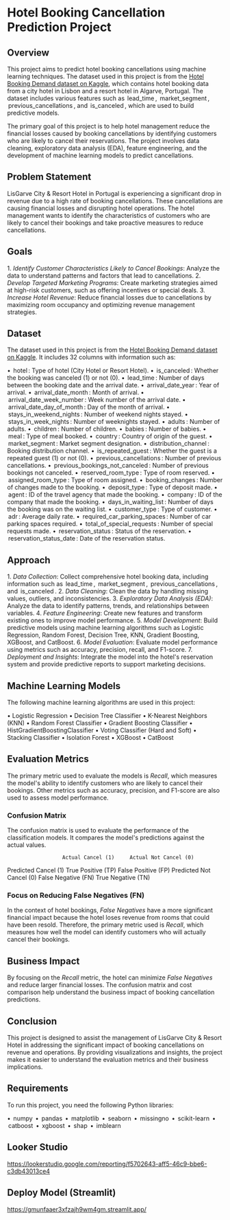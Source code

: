# Hotel Booking Cancellation Prediction Project

## Overview

This project aims to predict hotel booking cancellations using machine learning techniques. The dataset used in this project is from the [Hotel Booking Demand dataset on Kaggle](https://www.kaggle.com/datasets/jessemostipak/hotel-booking-demand/data), which contains hotel booking data from a city hotel in Lisbon and a resort hotel in Algarve, Portugal. The dataset includes various features such as ⁠ lead_time ⁠, ⁠ market_segment ⁠, ⁠ previous_cancellations ⁠, and ⁠ is_canceled ⁠, which are used to build predictive models.

The primary goal of this project is to help hotel management reduce the financial losses caused by booking cancellations by identifying customers who are likely to cancel their reservations. The project involves data cleaning, exploratory data analysis (EDA), feature engineering, and the development of machine learning models to predict cancellations.

## Problem Statement

LisGarve City & Resort Hotel in Portugal is experiencing a significant drop in revenue due to a high rate of booking cancellations. These cancellations are causing financial losses and disrupting hotel operations. The hotel management wants to identify the characteristics of customers who are likely to cancel their bookings and take proactive measures to reduce cancellations.

## Goals

1.⁠ ⁠*Identify Customer Characteristics Likely to Cancel Bookings*: Analyze the data to understand patterns and factors that lead to cancellations.
2.⁠ ⁠*Develop Targeted Marketing Programs*: Create marketing strategies aimed at high-risk customers, such as offering incentives or special deals.
3.⁠ ⁠*Increase Hotel Revenue*: Reduce financial losses due to cancellations by maximizing room occupancy and optimizing revenue management strategies.

## Dataset

The dataset used in this project is from the [Hotel Booking Demand dataset on Kaggle](https://www.kaggle.com/datasets/jessemostipak/hotel-booking-demand/data). It includes 32 columns with information such as:

•⁠  ⁠⁠ hotel ⁠: Type of hotel (City Hotel or Resort Hotel).
•⁠  ⁠⁠ is_canceled ⁠: Whether the booking was canceled (1) or not (0).
•⁠  ⁠⁠ lead_time ⁠: Number of days between the booking date and the arrival date.
•⁠  ⁠⁠ arrival_date_year ⁠: Year of arrival.
•⁠  ⁠⁠ arrival_date_month ⁠: Month of arrival.
•⁠  ⁠⁠ arrival_date_week_number ⁠: Week number of the arrival date.
•⁠  ⁠⁠ arrival_date_day_of_month ⁠: Day of the month of arrival.
•⁠  ⁠⁠ stays_in_weekend_nights ⁠: Number of weekend nights stayed.
•⁠  ⁠⁠ stays_in_week_nights ⁠: Number of weeknights stayed.
•⁠  ⁠⁠ adults ⁠: Number of adults.
•⁠  ⁠⁠ children ⁠: Number of children.
•⁠  ⁠⁠ babies ⁠: Number of babies.
•⁠  ⁠⁠ meal ⁠: Type of meal booked.
•⁠  ⁠⁠ country ⁠: Country of origin of the guest.
•⁠  ⁠⁠ market_segment ⁠: Market segment designation.
•⁠  ⁠⁠ distribution_channel ⁠: Booking distribution channel.
•⁠  ⁠⁠ is_repeated_guest ⁠: Whether the guest is a repeated guest (1) or not (0).
•⁠  ⁠⁠ previous_cancellations ⁠: Number of previous cancellations.
•⁠  ⁠⁠ previous_bookings_not_canceled ⁠: Number of previous bookings not canceled.
•⁠  ⁠⁠ reserved_room_type ⁠: Type of room reserved.
•⁠  ⁠⁠ assigned_room_type ⁠: Type of room assigned.
•⁠  ⁠⁠ booking_changes ⁠: Number of changes made to the booking.
•⁠  ⁠⁠ deposit_type ⁠: Type of deposit made.
•⁠  ⁠⁠ agent ⁠: ID of the travel agency that made the booking.
•⁠  ⁠⁠ company ⁠: ID of the company that made the booking.
•⁠  ⁠⁠ days_in_waiting_list ⁠: Number of days the booking was on the waiting list.
•⁠  ⁠⁠ customer_type ⁠: Type of customer.
•⁠  ⁠⁠ adr ⁠: Average daily rate.
•⁠  ⁠⁠ required_car_parking_spaces ⁠: Number of car parking spaces required.
•⁠  ⁠⁠ total_of_special_requests ⁠: Number of special requests made.
•⁠  ⁠⁠ reservation_status ⁠: Status of the reservation.
•⁠  ⁠⁠ reservation_status_date ⁠: Date of the reservation status.

## Approach

1.⁠ ⁠*Data Collection*: Collect comprehensive hotel booking data, including information such as ⁠ lead_time ⁠, ⁠ market_segment ⁠, ⁠ previous_cancellations ⁠, and ⁠ is_canceled ⁠.
2.⁠ ⁠*Data Cleaning*: Clean the data by handling missing values, outliers, and inconsistencies.
3.⁠ ⁠*Exploratory Data Analysis (EDA)*: Analyze the data to identify patterns, trends, and relationships between variables.
4.⁠ ⁠*Feature Engineering*: Create new features and transform existing ones to improve model performance.
5.⁠ ⁠*Model Development*: Build predictive models using machine learning algorithms such as Logistic Regression, Random Forest, Decision Tree, KNN, Gradient Boosting, XGBoost, and CatBoost.
6.⁠ ⁠*Model Evaluation*: Evaluate model performance using metrics such as accuracy, precision, recall, and F1-score.
7.⁠ ⁠*Deployment and Insights*: Integrate the model into the hotel's reservation system and provide predictive reports to support marketing decisions.

## Machine Learning Models

The following machine learning algorithms are used in this project:

•⁠  ⁠Logistic Regression
•⁠  ⁠Decision Tree Classifier
•⁠  ⁠K-Nearest Neighbors (KNN)
•⁠  ⁠Random Forest Classifier
•⁠  ⁠Gradient Boosting Classifier
•⁠  ⁠HistGradientBoostingClassifier
•⁠  ⁠Voting Classifier (Hard and Soft)
•⁠  ⁠Stacking Classifier
•⁠  ⁠Isolation Forest
•⁠  ⁠XGBoost
•⁠  ⁠CatBoost

## Evaluation Metrics

The primary metric used to evaluate the models is *Recall*, which measures the model's ability to identify customers who are likely to cancel their bookings. Other metrics such as accuracy, precision, and F1-score are also used to assess model performance.

### Confusion Matrix

The confusion matrix is used to evaluate the performance of the classification models. It compares the model's predictions against the actual values.


                      Actual Cancel (1)     Actual Not Cancel (0)
Predicted Cancel (1)      True Positive (TP)      False Positive (FP)
Predicted Not Cancel (0) False Negative (FN)     True Negative (TN)


### Focus on Reducing False Negatives (FN)

In the context of hotel bookings, *False Negatives* have a more significant financial impact because the hotel loses revenue from rooms that could have been resold. Therefore, the primary metric used is *Recall*, which measures how well the model can identify customers who will actually cancel their bookings.

## Business Impact

By focusing on the *Recall* metric, the hotel can minimize *False Negatives* and reduce larger financial losses. The confusion matrix and cost comparison help understand the business impact of booking cancellation predictions.

## Conclusion

This project is designed to assist the management of LisGarve City & Resort Hotel in addressing the significant impact of booking cancellations on revenue and operations. By providing visualizations and insights, the project makes it easier to understand the evaluation metrics and their business implications.

## Requirements

To run this project, you need the following Python libraries:

•⁠  ⁠⁠ numpy ⁠
•⁠  ⁠⁠ pandas ⁠
•⁠  ⁠⁠ matplotlib ⁠
•⁠  ⁠⁠ seaborn ⁠
•⁠  ⁠⁠ missingno ⁠
•⁠  ⁠⁠ scikit-learn ⁠
•⁠  ⁠⁠ catboost ⁠
•⁠  ⁠⁠ xgboost ⁠
•⁠  ⁠⁠ shap ⁠
•⁠  ⁠⁠ imblearn ⁠

## Looker Studio

https://lookerstudio.google.com/reporting/f5702643-aff5-46c9-bbe6-c3db43013ce4

## Deploy Model (Streamlit)

https://gmunfaaer3xfzajh9wm4gm.streamlit.app/
